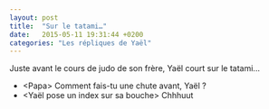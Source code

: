 ```yaml
---
layout: post
title:  "Sur le tatami…"
date:   2015-05-11 19:31:44 +0200
categories: "Les répliques de Yaël"
---
```


Juste avant le cours de judo de son frère, Yaël court sur le tatami...

-   \<Papa\> Comment fais-tu une chute avant, Yaël ?
-   \<Yaël pose un index sur sa bouche\> Chhhuut
